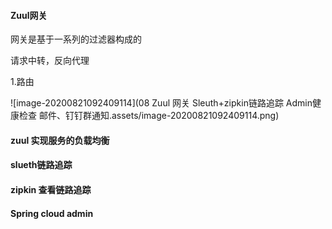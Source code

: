 #### Zuul网关

网关是基于一系列的过滤器构成的

请求中转，反向代理

1.路由

![image-20200821092409114](08 Zuul 网关 Sleuth+zipkin链路追踪 Admin健康检查 邮件、钉钉群通知.assets/image-20200821092409114.png)

#### zuul 实现服务的负载均衡

#### slueth链路追踪

#### zipkin 查看链路追踪

#### Spring cloud admin

